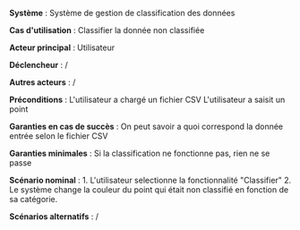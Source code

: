 **Système** : Système de gestion de classification des données

**Cas d'utilisation** : Classifier la donnée non classifiée

**Acteur principal** : Utilisateur

**Déclencheur** : /

**Autres acteurs** : /

**Préconditions** :
    L'utilisateur a chargé un fichier CSV
    L'utilisateur a saisit un point

**Garanties en cas de succès** :
    On peut savoir a quoi correspond la donnée entrée selon le fichier CSV

**Garanties minimales** :
    Si la classification ne fonctionne pas, rien ne se passe

**Scénario nominal** :
    1. L'utilisateur selectionne la fonctionnalité "Classifier"
    2. Le système change la couleur du point qui était non classifié en fonction de sa catégorie.
    
**Scénarios alternatifs** :
    /